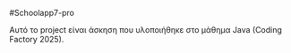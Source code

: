 #Schoolapp7-pro

Αυτό το project είναι άσκηση που υλοποιήθηκε στο μάθημα Java (Coding Factory 2025).

